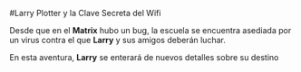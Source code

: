 #Larry Plotter y la Clave Secreta del Wifi

Desde que en el **Matrix** hubo un bug, la escuela se encuentra asediada por un virus contra el que **Larry** y sus amigos deberán luchar. 

En esta aventura, **Larry** se enterará de nuevos detalles sobre su destino
